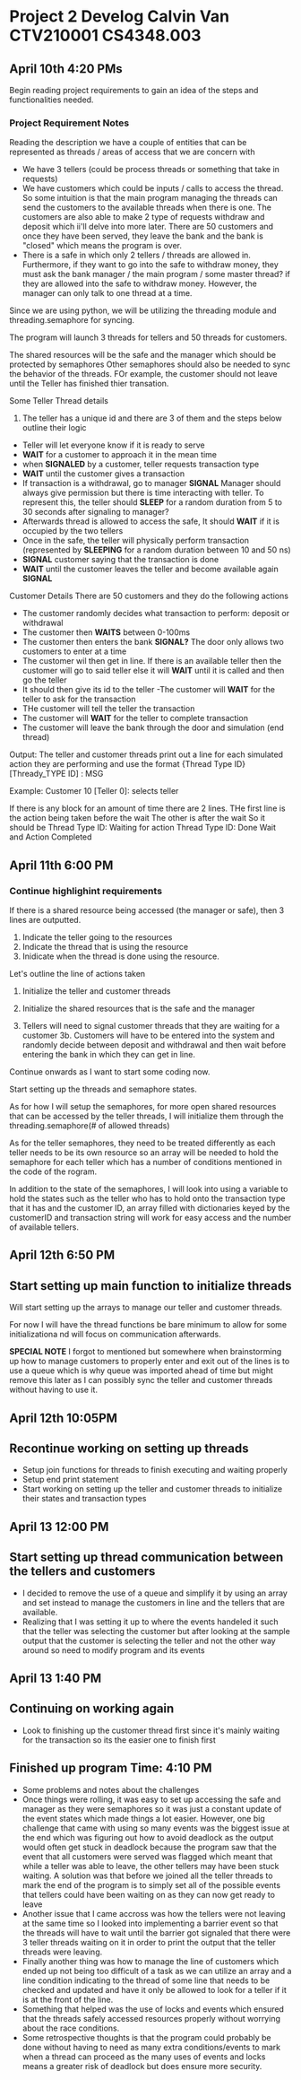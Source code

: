 # Project 2 Develog Calvin Van CTV210001 CS4348.003

## April 10th 4:20 PMs
Begin reading project requirements to gain an idea of the steps and functionalities needed.

### Project Requirement Notes
Reading the description we have a couple of entities that can be represented as threads / areas of access that we are concern with
- We have 3 tellers (could be process threads or something that take in requests)
- We have customers which could be inputs / calls to access the thread. So some intuition is that the main program managing the threads can send the customers to the available threads when there is one. The customers are also able to make 2 type of requests withdraw and deposit which ii'll delve into more later. There are 50 customers and once they have been served, they leave the bank and the bank is "closed" which means the program is over.
- There is a safe in which only 2 tellers / threads are allowed in. Furthermore, if they want to go into the safe to withdraw money, they must ask the bank manager / the main program / some master thread? if they are allowed into the safe to withdraw money. However, the manager can only talk to one thread at a time.

Since we are using python, we will be utilizing the threading module and threading.semaphore for syncing.

The program will launch 3 threads for tellers and 50 threads for customers.

The shared resources will be the safe and the manager which should be protected by semaphores Other semaphores should also be needed to sync the behavior of the threads. FOr example, the customer should not leave until the Teller has finished thier transation.

Some Teller Thread details
1.  The teller has a unique id and there are 3 of them and the steps below outline their logic
- Teller will let everyone know if it is ready to serve
- **WAIT** for a customer to approach it in the mean time
- when **SIGNALED** by a customer, teller requests transaction type
- **WAIT** until the customer gives a transaction
- If transaction is a withdrawal, go to manager **SIGNAL** Manager should always give permission but there is time interacting with teller. To represent this, the teller should **SLEEP** for a random duration from 5 to 30 seconds after signaling to manager?
- Afterwards thread is allowed to access the safe, It should **WAIT** if it is occupied by the two tellers
- Once in the safe, the teller will physically perform transaction (represented by **SLEEPING** for a random duration between 10 and 50 ns)
- **SIGNAL** customer saying that the transaction is done
- **WAIT** until the customer leaves the teller and become available again **SIGNAL**


Customer Details
There are 50 customers and they do the following actions
- The customer randomly decides what transaction to perform: deposit or withdrawal
- The customer then **WAITS** between 0-100ms
- The customer then enters the bank **SIGNAL?** The door only allows two customers to enter at a time
- The customer wil then get in line. If there is an available teller then the customer will go to said teller else it will **WAIT** until it is called and then go the teller
- It should then give its id to the teller
-The customer will **WAIT** for the teller to ask for the transaction
- THe customer will tell the teller the transaction
- The customer will **WAIT** for the teller to complete transaction
- The customer will leave the bank through the door and simulation (end thread)


Output:
The teller and customer threads print out a line for each simulated action they are performing and use the format
{Thread Type ID} [Thready_TYPE ID] : MSG

Example:
Customer 10 [Teller 0]: selects teller

If there is any block for an amount of time there are 2 lines.
THe first line is the action being taken before the wait
The other is after the wait
So it should be 
Thread Type ID: Waiting for action
Thread Type ID: Done Wait and Action Completed



## April 11th 6:00 PM
### Continue highlighint requirements

If there is a shared resource being accessed (the manager or safe), then 3 lines are outputted.

1. Indicate the teller going to the resources
2. Indicate the thread that is using the resource
3. Inidicate when the thread is done using the resource.

Let's outline the line of actions taken

1. Initialize the teller and customer threads
2. Initialize the shared resources that is the safe and the manager

3. Tellers will need to signal customer threads that they are waiting for a customer
3b. Customers will have to be entered into the system and randomly decide between deposit and withdrawal and then wait before entering the bank in which they can get in line.

Continue onwards as I want to start some coding now.

Start setting up the threads and semaphore states.

As for how I will setup the semaphores, for more open shared resources that can be accessed by the teller threads, I will initialize them through the threading.semaphore(# of allowed threads)

As for the teller semaphores, they need to be treated differently as each teller needs to be its own resource so an array will be needed to hold the semaphore for each teller which has a number of conditions mentioned in the code of the rogram.


In addition to the state of the semaphores, I will look into using a variable to hold the states such as the teller who has to hold onto the transaction type that it has and the customer ID, an array filled with dictionaries keyed by the customerID and transaction string will work for easy access and the number of available tellers.


## April 12th 6:50 PM
## Start setting up main function to initialize threads
Will start setting up the arrays to manage our teller and customer threads.

For now I will have the thread functions be bare minimum to allow for some initializationa nd will focus on communication afterwards.


**SPECIAL NOTE** I forgot to mentioned but somewhere when brainstorming up how to manage customers to properly enter and exit out of the lines is to use a queue which is why queue was imported ahead of time but might remove this later as I can possibly sync the teller and customer threads without having to use it.

## April 12th 10:05PM 
## Recontinue working on setting up threads
- Setup join functions for threads to finish executing and waiting properly
- Setup end print statement
-  Start working on setting up the teller and customer threads to initialize their states and transaction types


## April 13 12:00 PM
## Start setting up thread communication between the tellers and customers
- I decided to remove the use of a queue and simplify it by using an array and set instead to manage the customers in line and the tellers that are available.
- Realizing that I was setting it up to where the events handeled it such that the teller was selecting the customer but after looking at the sample output that the customer is selecting the teller and not the other way around so need to modify program and its events

## April 13 1:40 PM
## Continuing on working again
- Look to finishing up the customer thread first since it's mainly waiting for the transaction so its the easier one to finish first

## Finished up program Time: 4:10 PM

- Some problems and notes about the challenges
- Once things were rolling, it was easy to set up accessing the safe and manager as they were semaphores so it was just a constant update of the event states which made things a lot easier. However, one big challenge that came with using so many events was the biggest issue at the end which was figuring out how to avoid deadlock as the output would often get stuck in deadlock because the program saw that the event that all customers were served was flagged which meant that while a teller was able to leave, the other tellers may have been stuck waiting. A solution was that before we joined all the teller threads to mark the end of the program is to simply set all of the possible events that tellers could have been waiting on as they can now get ready to leave
- Another issue that I came accross was how the tellers were not leaving at the same time so I looked into implementing a barrier event so that the threads will have to wait until the barrier got signaled that there were 3 teller threads waiting on it in order to print the output that the teller threads were leaving.
- Finally another thing was how to manage the line of customers which ended up not being too difficult of a task as we can utilize an array and a line condition indicating to the thread of some line that needs to be checked and updated and have it only be allowed to look for a teller if it is at the front of the line.
- Something that helped was the use of locks and events which ensured that the threads safely accessed resources properly without worrying about the race conditions.
- Some retrospective thoughts is that the program could probably be done without having to need as many extra conditions/events to mark when a thread can proceed as the many uses of events and locks means a greater risk of deadlock but does ensure more security.

